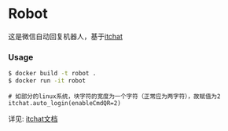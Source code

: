 # Robot
这是微信自动回复机器人，基于[itchat](http://itchat.readthedocs.io/zh/latest/#_3)

### Usage

``` bash
$ docker build -t robot .
$ docker run -it robot
```

```
# 如部分的linux系统，块字符的宽度为一个字符（正常应为两字符），故赋值为2
itchat.auto_login(enableCmdQR=2)
```

详见: [itchat文档](http://itchat.readthedocs.io/zh/latest/)

